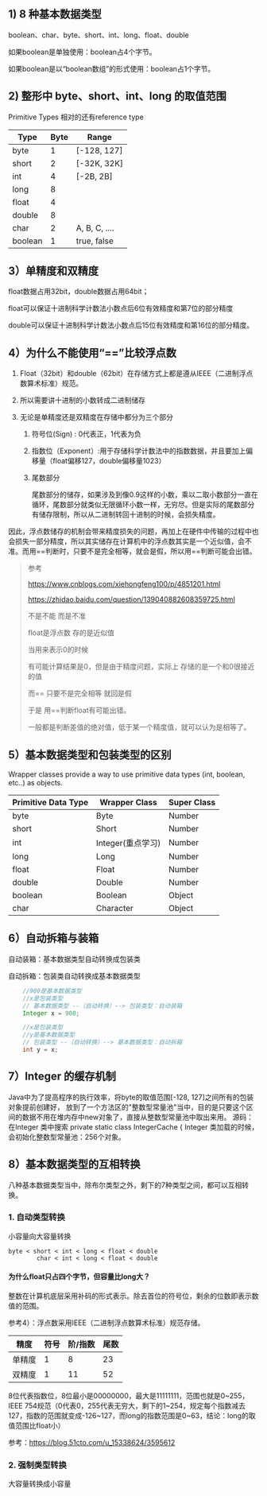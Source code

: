 

## 1) 8 种基本数据类型

boolean、char、byte、short、int、long、float、double

如果boolean是单独使用：boolean占4个字节。

如果boolean是以“boolean数组”的形式使用：boolean占1个字节。



## 2) 整形中 byte、short、int、long 的取值范围

Primitive Types  相对的还有reference type

| Type    | Byte | Range         |
| ------- | ---- | ------------- |
| byte    | 1    | [-128, 127]   |
| short   | 2    | [-32K, 32K]   |
| int     | 4    | [-2B, 2B]     |
| long    | 8    |               |
| float   | 4    |               |
| double  | 8    |               |
| char    | 2    | A, B, C, .... |
| boolean | 1    | true, false   |



## 3）单精度和双精度

float数据占用32bit，double数据占用64bit；

float可以保证十进制科学计数法小数点后6位有效精度和第7位的部分精度

double可以保证十进制科学计数法小数点后15位有效精度和第16位的部分精度。



## 4）为什么不能使用“==”比较浮点数

1. Float（32bit）和double（62bit）在存储方式上都是遵从IEEE（二进制浮点数算术标准）规范。

2. 所以需要讲十进制的小数转成二进制储存

3. 无论是单精度还是双精度在存储中都分为三个部分

   1. 符号位(Sign) : 0代表正，1代表为负

   2. 指数位（Exponent）:用于存储科学计数法中的指数数据，并且要加上偏移量（float偏移127，double偏移量1023）

   3. 尾数部分

      尾数部分的储存，如果涉及到像0.9这样的小数，乘以二取小数部分一直在循环，尾数部分就类似无限循环小数一样，无穷尽。但是实际的尾数部分有储存限制，所以从二进制转回十进制的时候，会损失精度。

因此，浮点数储存的机制会带来精度损失的问题，再加上在硬件中传输的过程中也会损失一部分精度，所以其实储存在计算机中的浮点数其实是一个近似值，会不准。而用==判断时，只要不是完全相等，就会是假，所以用==判断可能会出错。

> 参考
>
> https://www.cnblogs.com/xiehongfeng100/p/4851201.html
>
> https://zhidao.baidu.com/question/139040882608359725.html
>
> 不是不能 而是不准
>
> float是浮点数 存的是近似值
>
> 当用来表示0的时候
>
> 有可能计算结果是0，但是由于精度问题，实际上 存储的是一个和0很接近的值
>
> 而== 只要不是完全相等 就回是假
>
> 于是 用==判断float有可能出错。
>
> 一般都是判断差值的绝对值，低于某一个精度值，就可以认为是相等了。

 

## 5）基本数据类型和包装类型的区别

Wrapper classes provide a way to use primitive data types (int, boolean, etc..) as objects.

| **Primitive Data Type** | **Wrapper Class** | **Super Class** |
| ----------------------- | ----------------- | --------------- |
| byte                    | Byte              | Number          |
| short                   | Short             | Number          |
| int                     | Integer(重点学习) | Number          |
| long                    | Long              | Number          |
| float                   | Float             | Number          |
| double                  | Double            | Number          |
| boolean                 | Boolean           | Object          |
| char                    | Character         | Object          |

 

## 6）自动拆箱与装箱

自动装箱：基本数据类型自动转换成包装类

自动拆箱：包装类自动转换成基本数据类型

```java
    //900是基本数据类型
    //x是包装类型
    // 基本数据类型 --（自动转换）--> 包装类型：自动装箱
    Integer x = 900;

    //x是包装类型
    //y是基本数据类型
    // 包装类型 --（自动转换）--> 基本数据类型：自动拆箱
    int y = x;      
```



## 7）Integer 的缓存机制

Java中为了提高程序的执行效率，将byte的取值范围[-128, 127]之间所有的包装对象提前创建好，
放到了一个方法区的"整数型常量池"当中，目的是只要这个区间的数据不用在堆内存中new对象了，直接从整数型常量池中取出来用。
源码： 在Integer 类中搜索
private static class IntegerCache {
Integer 类加载的时候，会初始化整数型常量池：256个对象。



## 8）基本数据类型的互相转换

八种基本数据类型当中，除布尔类型之外，剩下的7种类型之间，都可以互相转换。

### 1. 自动类型转换

小容量向大容量转换

```
byte < short < int < long < float < double
        char < int < long < float < double
```

#### 为什么float只占四个字节，但容量比long大？

整数在计算机底层采用补码的形式表示。除去首位的符号位，剩余的位数即表示数值的范围。

参考4）：浮点数采用IEEE（二进制浮点数算术标准）规范存储。

| 精度   | 符号 | 阶/指数 | 尾数 |
| ------ | ---- | ------- | ---- |
| 单精度 | 1    | 8       | 23   |
| 双精度 | 1    | 11      | 52   |

8位代表指数位，8位最小是00000000，最大是11111111，范围也就是0~255，IEEE 754规范（0代表0，255代表无穷大，剩下的1~254，规定每个指数减去127，指数的范围就变成-126~127，而long的指数范围是0~63，结论：long的取值范围比float小）

参考：https://blog.51cto.com/u_15338624/3595612

### 2. 强制类型转换

大容量转换成小容量

